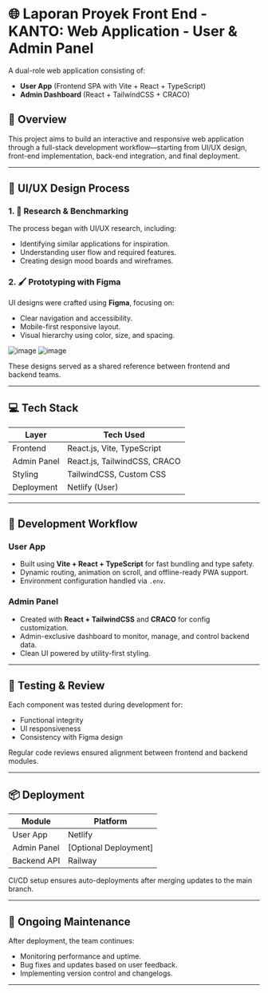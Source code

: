 # 🌐 Laporan Proyek Front End - KANTO: Web Application - User & Admin Panel

A dual-role web application consisting of:
- **User App** (Frontend SPA with Vite + React + TypeScript)
- **Admin Dashboard** (React + TailwindCSS + CRACO)

## 🧩 Overview

This project aims to build an interactive and responsive web application through a full-stack development workflow—starting from UI/UX design, front-end implementation, back-end integration, and final deployment.

---

## 🎨 UI/UX Design Process

### 1. 🎯 Research & Benchmarking
The process began with UI/UX research, including:
- Identifying similar applications for inspiration.
- Understanding user flow and required features.
- Creating design mood boards and wireframes.

### 2. 🖌 Prototyping with Figma
UI designs were crafted using **Figma**, focusing on:
- Clear navigation and accessibility.
- Mobile-first responsive layout.
- Visual hierarchy using color, size, and spacing.

![image](https://github.com/user-attachments/assets/867aea94-589b-4a27-a8da-c0868a34765e)
![image](https://github.com/user-attachments/assets/51dfd787-d0c1-48d0-b186-00a4d7876cb0)

These designs served as a shared reference between frontend and backend teams.

---

## 💻 Tech Stack

| Layer        | Tech Used                         |
|--------------|-----------------------------------|
| Frontend     | React.js, Vite, TypeScript        |
| Admin Panel  | React.js, TailwindCSS, CRACO      |
| Styling      | TailwindCSS, Custom CSS           |
| Deployment   | Netlify (User)                    |

---

## 🚀 Development Workflow

### User App
- Built using **Vite + React + TypeScript** for fast bundling and type safety.
- Dynamic routing, animation on scroll, and offline-ready PWA support.
- Environment configuration handled via `.env`.

### Admin Panel
- Created with **React + TailwindCSS** and **CRACO** for config customization.
- Admin-exclusive dashboard to monitor, manage, and control backend data.
- Clean UI powered by utility-first styling.

---

## 🧪 Testing & Review
Each component was tested during development for:
- Functional integrity
- UI responsiveness
- Consistency with Figma design

Regular code reviews ensured alignment between frontend and backend modules.

---

## 📦 Deployment

| Module      | Platform |
|-------------|----------|
| User App    | Netlify  |
| Admin Panel | [Optional Deployment] |
| Backend API | Railway  |

CI/CD setup ensures auto-deployments after merging updates to the main branch.

---

## 🔧 Ongoing Maintenance

After deployment, the team continues:
- Monitoring performance and uptime.
- Bug fixes and updates based on user feedback.
- Implementing version control and changelogs.

---



